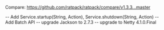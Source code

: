 <!--
This file contains the in progress release notes during the cycle.
It should not be considered the final announcement for any release at any time.
-->

Compare: https://github.com/ratpack/ratpack/compare/v1.3.3...master

-- Add Service.startup(String, Action), Service.shutdown(String, Action)
-- Add Batch API
-- upgrade Jackson to 2.7.3
-- upgrade to Netty 4.1.0.Final
